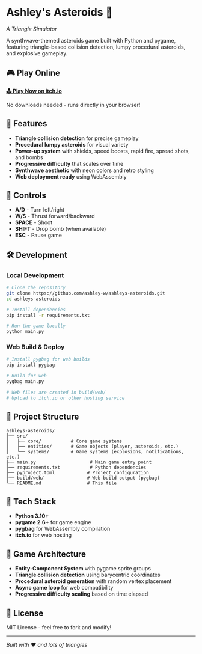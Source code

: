 # Ashley's Asteroids 🔺
*A Triangle Simulator*

A synthwave-themed asteroids game built with Python and pygame, featuring triangle-based collision detection, lumpy procedural asteroids, and explosive gameplay.

## 🎮 Play Online
**[🕹️ Play Now on itch.io](https://just-ashley.itch.io/ashleys-asteroids-a-triangle-simulator)**

No downloads needed - runs directly in your browser!

## 🚀 Features
- **Triangle collision detection** for precise gameplay
- **Procedural lumpy asteroids** for visual variety
- **Power-up system** with shields, speed boosts, rapid fire, spread shots, and bombs
- **Progressive difficulty** that scales over time
- **Synthwave aesthetic** with neon colors and retro styling
- **Web deployment ready** using WebAssembly

## 🎯 Controls
- **A/D** - Turn left/right
- **W/S** - Thrust forward/backward
- **SPACE** - Shoot
- **SHIFT** - Drop bomb (when available)
- **ESC** - Pause game

## 🛠️ Development

### Local Development
```bash
# Clone the repository
git clone https://github.com/ashley-w/ashleys-asteroids.git
cd ashleys-asteroids

# Install dependencies
pip install -r requirements.txt

# Run the game locally
python main.py
```

### Web Build & Deploy
```bash
# Install pygbag for web builds
pip install pygbag

# Build for web
pygbag main.py

# Web files are created in build/web/
# Upload to itch.io or other hosting service
```

## 📁 Project Structure
```
ashleys-asteroids/
├── src/
│   ├── core/           # Core game systems
│   ├── entities/       # Game objects (player, asteroids, etc.)
│   └── systems/        # Game systems (explosions, notifications, etc.)
├── main.py                    # Main game entry point
├── requirements.txt           # Python dependencies
├── pyproject.toml            # Project configuration
├── build/web/                # Web build output (pygbag)
└── README.md                 # This file
```

## 🎨 Tech Stack
- **Python 3.10+**
- **pygame 2.6+** for game engine
- **pygbag** for WebAssembly compilation  
- **itch.io** for web hosting

## 🔧 Game Architecture
- **Entity-Component System** with pygame sprite groups
- **Triangle collision detection** using barycentric coordinates
- **Procedural asteroid generation** with random vertex placement
- **Async game loop** for web compatibility
- **Progressive difficulty scaling** based on time elapsed

## 📝 License
MIT License - feel free to fork and modify!

---
*Built with ❤️ and lots of triangles*
